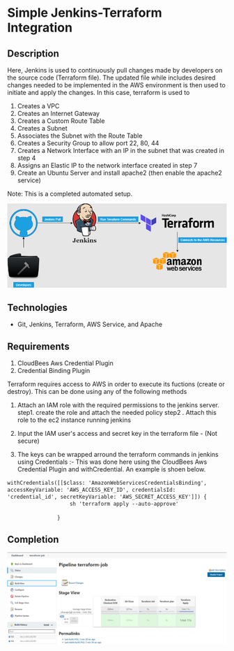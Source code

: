 # Simple Jenkins-Terraform Integration
## Description

Here, Jenkins is used to continuously pull changes made by developers on the source code (Terraform file). The updated file while includes desired changes needed to be implemented in the AWS environment is then used to initiate and apply the changes. In this case, terraform is used to

1. Creates a VPC
2. Creates an Internet Gateway
3. Creates a Custom Route Table
4. Creates a Subnet
5. Associates the Subnet with the Route Table
6. Creates a Security Group to allow port 22, 80, 44
7. Creates a Network Interface with an IP in the subnet that was created in step 4
8. Assigns an Elastic IP to the network interface created in step 7
9. Create an Ubuntu Server and install apache2 (then enable the apache2 service)

Note: This is a completed automated setup.


<img src="readmeImages/terraformProject.png">

## Technologies

- Git, Jenkins, Terraform, AWS Service, and Apache

## Requirements
1. CloudBees Aws Credential Plugin
2. Credential Binding Plugin

Terraform requires access to AWS in order to execute its fuctions (create or destroy). This can be done using any of the following methods  

1. Attach an IAM role with the required permissions to the jenkins server.
step1. create the role and attach the needed policy 
step2 . Attach this role to the ec2 instance running jenkins

2. Input the IAM user's access and secret key in the terraform file - (Not secure)

3. The keys can be wrapped arround the terraform commands in jenkins using Credentials :- This was done here using the CloudBees Aws Credential Plugin and withCredential. An example is shoen below.


```
withCredentials([[$class: 'AmazonWebServicesCredentialsBinding', accessKeyVariable: 'AWS_ACCESS_KEY_ID', credentialsId: 'credential_id', secretKeyVariable: 'AWS_SECRET_ACCESS_KEY']]) {
                    sh 'terraform apply --auto-approve'

                }
```




## Completion


<img src="readmeImages/Jen-Ter.PNG">
